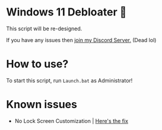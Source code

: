 # Windows 11 Debloater 🚀

This script will be re-designed. 

If you have any issues then [join my Discord Server.](https://discord.gg/JtMvqaNR5V) (Dead lol)

# How to use?

To start this script, run ``Launch.bat`` as Administrator!

# Known issues

* No Lock Screen Customization | [Here's the fix](https://github.com/teeotsa/windows-11-debloat/wiki/Wiki-Page-(-NO-IDEAS-MOMENT-)#known-issues)
